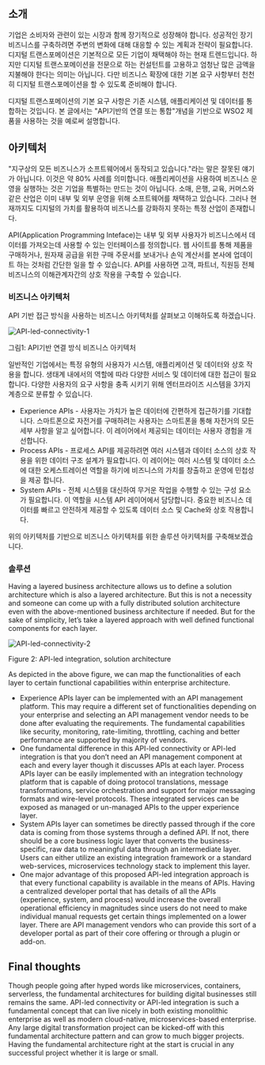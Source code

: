 ## 소개

기업은 소비자와 관련이 있는 시장과 함께 장기적으로 성장해야 합니다. 성공적인 장기 비즈니스를 구축하려면 주변의 변화에 대해 대응할 수 있는 계획과 전략이 필요합니다. 디지털 트랜스포메이션은 기본적으로 모든 기업이 채택해야 하는 현재 트렌드입니다. 하지만 디지털 트랜스포메이션을 전문으로 하는 컨설턴트를 고용하고 엄청난 많은 금액을 지불해야 한다는 의미는 아닙니다. 다만 비즈니스 확장에 대한 기본 요구 사항부터 천천히 디지털 트랜스포메이션을 할 수 있도록 준비해야 합니다.

디지털 트랜스포메이션의 기본 요구 사항은 기존 시스템, 애플리케이션 및 데이터를 통합하는 것입니다. 본 글에서는 "API기반의 연결 또는 통합"개념을 기반으로 WSO2 제품을 사용하는 것을 예로써 설명합니다.

## 아키텍처

"지구상의 모든 비즈니스가 소프트웨어에서 동작되고 있습니다."라는 말은 잘못된 얘기가 아닙니다. 이것은 약 80% 사례를 의미합니다. 애플리케이션을 사용하여 비즈니스 운영을 실행하는 것은 기업을 특별하는 만드는 것이 아닙니다. 소매, 은행, 교육, 커머스와 같은 산업은 이미 내부 및 외부 운영을 위해 소프트웨어를 채택하고 있습니다. 그러나 현재까지도 디지털의 가치를 활용하여 비즈니스를 강화하지 못하는 특정 산업이 존재합니다.

API(Application Programming Inteface)는 내부 및 외부 사용자가 비즈니스에서 데이터를 가져오는데 사용할 수 있는 인터페이스를 정의합니다. 웹 사이트를 통해 제품을 구매하거나, 원자재 공급을 위한 구매 주문서를 보내거나 손익 계산서를 본사에 업데이트 하는 것처럼 간단한 일을 할 수 있습니다. API를 사용하면 고객, 파트너, 직원등 전체 비즈니스의 이해관계자간의 상호 작용을 구축할 수 있습니다. 

### 비즈니스 아키텍처

API 기반 접근 방식을 사용하는 비즈니스 아키텍처를 살펴보고 이해하도록 하겠습니다.

![API-led-connectivity-1](images/API-led-Business-Transformation-1.png)

그림1: API기반 연결 방식 비즈니스 아키텍처

일반적인 기업에서는 특정 유형의 사용자가 시스템, 애플리케이션 및 데이터와 상호 작용을 합니다. 생태계 내에서의 역할에 따라 다양한 서비스 및 데이터에 대한 접근이 필요합니다. 다양한 사용자의 요구 사항을 충족 시키기 위해 엔터프라이즈 시스템을 3가지 계층으로 분류할 수 있습니다.

* Experience APIs - 사용자는 가치가 높은 데이터에 간편하게 접근하기를 기대합니다. 스마트폰으로 자전거를 구매하려는 사용자는 스마트폰을 통해 자전거의 모든 세부 사항을 알고 싶어합니다. 이 레이어에서 제공되는 데이터는 사용자 경험을 개선합니다.
* Process APIs - 프로세스 API를 제공하려면 여러 시스템과 데이터 소스의 상호 작용을 위한 데이터 구조 설계가 필요합니다. 이 레이어는 여러 시스템 및 데이터 소스에 대한 오케스트레이션 역할을 하기에 비즈니스의 가치를 창출하고 운영에 민첩성을 제공 합니다.
* System APIs - 전체 시스템을 대신하여 무거운 작업을 수행할 수 있는 구성 요소가 필요합니다. 이 역할을 시스템 API 레이어에서 담당합니다. 중요한 비즈니스 데이터를 빠르고 안전하게 제공할 수 있도록 데이터 소스 및 Cache와 상호 작용합니다.

위의 아키텍처를 기반으로 비즈니스 아키텍처를 위한 솔루션 아키텍처를 구축해보겠습니다.

### 솔루션 
Having a layered business architecture allows us to define a solution architecture which is also a layered architecture. But this is not a necessity and someone can come up with a fully distributed solution architecture even with the above-mentioned business architecture if needed. But for the sake of simplicity, let’s take a layered approach with well defined functional components for each layer. 

![API-led-connectivity-2](images/API-led-Business-Transformation-2.png)

Figure 2: API-led integration, solution architecture

As depicted in the above figure, we can map the functionalities of each layer to certain functional capabilities within enterprise architecture. 

- Experience APIs layer can be implemented with an API management platform. This may require a different set of functionalities depending on your enterprise and selecting an API management vendor needs to be done after evaluating the requirements. The fundamental capabilities like security, monitoring, rate-limiting, throttling, caching and better performance are supported by majority of vendors. 
- One fundamental difference in this API-led connectivity or API-led integration is that you don’t need an API management component at each and every layer though it discusses APIs at each layer. Process APIs layer can be easily implemented with an integration technology platform that is capable of doing protocol translations, message transformations, service orchestration and support for major messaging formats and wire-level protocols. These integrated services can be exposed as managed or un-managed APIs to the upper experience layer. 
- System APIs layer can sometimes be directly passed through if the core data is coming from those systems through a defined API. If not, there should be a core business logic layer that converts the business-specific, raw data to meaningful data through an intermediate layer. Users can either utilize an existing integration framework or a standard web-services, microservices technology stack to implement this layer. 
- One major advantage of this proposed API-led integration approach is that every functional capability is available in the means of APIs. Having a centralized developer portal that has details of all the APIs (experience, system, and process) would increase the overall operational efficiency in magnitudes since users do not need to make individual manual requests get certain things implemented on a lower layer. There are API management vendors who can provide this sort of a developer portal as part of their core offering or through a plugin or add-on. 

## Final thoughts
Though people going after hyped words like microservices, containers, serverless, the fundamental architectures for building digital businesses still remains the same. API-led connectivity or API-led integration is such a fundamental concept that can live nicely in both existing monolithic enterprise as well as modern cloud-native, microservices-based enterprise. Any large digital transformation project can be kicked-off with this fundamental architecture pattern and can grow to much bigger projects. Having the fundamental architecture right at the start is crucial in any successful project whether it is large or small. 
